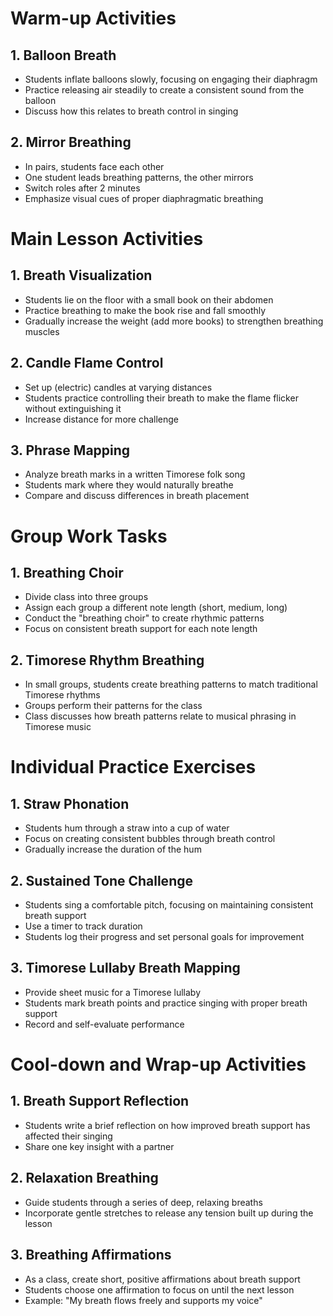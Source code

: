 # Warm-up Activities

## 1. Balloon Breath

- Students inflate balloons slowly, focusing on engaging their diaphragm
- Practice releasing air steadily to create a consistent sound from the balloon
- Discuss how this relates to breath control in singing

## 2. Mirror Breathing

- In pairs, students face each other
- One student leads breathing patterns, the other mirrors
- Switch roles after 2 minutes
- Emphasize visual cues of proper diaphragmatic breathing

# Main Lesson Activities

## 1. Breath Visualization

- Students lie on the floor with a small book on their abdomen
- Practice breathing to make the book rise and fall smoothly
- Gradually increase the weight (add more books) to strengthen breathing muscles

## 2. Candle Flame Control

- Set up (electric) candles at varying distances
- Students practice controlling their breath to make the flame flicker without extinguishing it
- Increase distance for more challenge

## 3. Phrase Mapping

- Analyze breath marks in a written Timorese folk song
- Students mark where they would naturally breathe
- Compare and discuss differences in breath placement

# Group Work Tasks

## 1. Breathing Choir

- Divide class into three groups
- Assign each group a different note length (short, medium, long)
- Conduct the "breathing choir" to create rhythmic patterns
- Focus on consistent breath support for each note length

## 2. Timorese Rhythm Breathing

- In small groups, students create breathing patterns to match traditional Timorese rhythms
- Groups perform their patterns for the class
- Class discusses how breath patterns relate to musical phrasing in Timorese music

# Individual Practice Exercises

## 1. Straw Phonation

- Students hum through a straw into a cup of water
- Focus on creating consistent bubbles through breath control
- Gradually increase the duration of the hum

## 2. Sustained Tone Challenge

- Students sing a comfortable pitch, focusing on maintaining consistent breath support
- Use a timer to track duration
- Students log their progress and set personal goals for improvement

## 3. Timorese Lullaby Breath Mapping

- Provide sheet music for a Timorese lullaby
- Students mark breath points and practice singing with proper breath support
- Record and self-evaluate performance

# Cool-down and Wrap-up Activities

## 1. Breath Support Reflection

- Students write a brief reflection on how improved breath support has affected their singing
- Share one key insight with a partner

## 2. Relaxation Breathing

- Guide students through a series of deep, relaxing breaths
- Incorporate gentle stretches to release any tension built up during the lesson

## 3. Breathing Affirmations

- As a class, create short, positive affirmations about breath support
- Students choose one affirmation to focus on until the next lesson
- Example: "My breath flows freely and supports my voice"